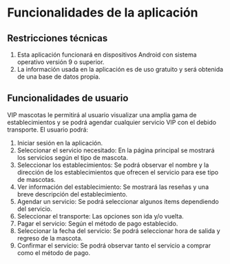 # Funcionalidades de la aplicación
## Restricciones técnicas
1. Esta aplicación funcionará en dispositivos Android con sistema operativo versión 9 o superior.
2. La información usada en la aplicación es de uso gratuito y será obtenida de una base de datos propia.

## Funcionalidades de usuario

VIP mascotas le permitirá al usuario visualizar una amplia gama de establecimientos y se podrá agendar cualquier servicio VIP con el debido transporte.
El usuario podrá:

1. Iniciar sesión en la aplicación.
2. Seleccionar el servicio necesitado: En la página principal se mostrará los servicios según el tipo de mascota. 
3. Seleccionar los establecimientos: Se podrá observar el nombre y la dirección de los establecimientos que ofrecen el servicio para ese tipo de mascotas.
4. Ver información del establecimiento: Se mostrará las reseñas y una breve descripción del establecimiento.
5. Agendar un servicio: Se podrá seleccionar algunos ítems dependiendo del servicio.
6. Seleccionar el transporte: Las opciones son ida y/o vuelta.
7. Pagar el servicio: Según el método de pago establecido.
8. Seleccionar la fecha del servicio: Se podrá seleccionar hora de salida y regreso de la mascota.
9. Confirmar el servicio: Se podrá observar tanto el servicio a comprar como el método de pago.






